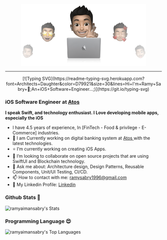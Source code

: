 
<p align="center">
  <img src="Images/cover-thompson.png" height="200"/>
</p>
<hr>



<div align="center">
[![Typing SVG](https://readme-typing-svg.herokuapp.com?font=Architects+Daughter&color=D79921&size=30&lines=Hi+I'm+Ramy+Sabry+👋;An+iOS+Software+Engineer...;)](https://git.io/typing-svg)
</div>


### iOS Software Engineer at <a href="https://atos.net/en/">Atos </a>


**I speak Swift, and technology enthusiast. I Love developing mobile apps, especially the iOS**

- I have 4.5 years of experience, In [FinTech - Food & privilege - E-Commerce] industries.
- 🔭 I am Currently working on digital banking system at <a href="https://atos.net/en/">Atos </a> with the latest technologies.
- ⭐️ I’m currently working on creating iOS Apps.
- 💼 I’m looking to collaborate on open source projects that are using SwiftUI and Blockchain technology.
- 💬 Ask me about: Architecture design, Design Patterns, Reusable Components, Unit/UI Testing, CI/CD.
- 📫 How to contact with me: ramysabry1996@gmail.com
- 🔗 My Linkedin Profile: [Linkedin](www.linkedin.com/in/ramy-sabry-153770117)



### Github Stats 🥇

![ramyaimansabry's Stats](https://github-readme-stats.vercel.app/api?username=ramyaimansabry&theme=vue-dark&show_icons=true&hide_border=true&count_private=true)



### Programming Language 😍

![ramyaimansabry's Top Languages](https://github-readme-stats.vercel.app/api/top-langs/?username=ramyaimansabry&theme=vue-dark&show_icons=true&hide_border=true&layout=compact)

